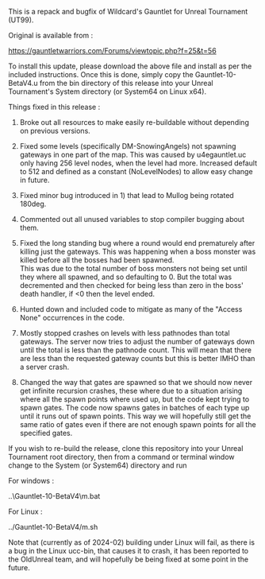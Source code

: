 This is a repack and bugfix of Wildcard's Gauntlet for Unreal Tournament (UT99).

Original is available from : 

https://gauntletwarriors.com/Forums/viewtopic.php?f=25&t=56

To install this update, please download the above file and install as per the 
included instructions. Once this is done, simply copy the Gauntlet-10-BetaV4.u
from the bin directory of this release into your Unreal Tournament's System 
directory (or System64 on Linux x64).

Things fixed in this release :
 
1) Broke out all resources to make easily re-buildable without depending on
   previous versions.
	
2) Fixed some levels (specifically DM-SnowingAngels) not spawning gateways in
   one part of the map. This was caused by u4egauntlet.uc only having 256 level
   nodes, when the level had more. Increased default to 512 and defined as a 
   constant (NoLevelNodes) to allow easy change in future.
	
3) Fixed minor bug introduced in 1) that lead to Mullog being rotated 180deg.

4) Commented out all unused variables to stop compiler bugging about them.

5) Fixed the long standing bug where a round would end prematurely after 
   killing just the gateways. This was happening when a boss monster was 
   killed before all the bosses had been spawned.	
   This was due to the total number of boss monsters not being set until they 
   where all spawned, and so defaulting to 0. But the total was decremented 
   and then checked for being less than zero in the boss' death handler, 
   if <0 then the level ended.
	
6) Hunted down and included code to mitigate as many of the "Access None" 
   occurrences in the code.

7) Mostly stopped crashes on levels with less pathnodes than total gateways.
   The server now tries to adjust the number of gateways down until the total 
   is less than the pathnode count. This will mean that there are less than the
   requested gateway counts but this is better IMHO than a server crash.
	
8) Changed the way that gates are spawned so that we should now never get 
   infinite recursion crashes, these where due to a situation arising where
   all the spawn points where used up, but the code kept trying to spawn gates.
   The code now spawns gates in batches of each type up until it runs out of
   spawn points. 
   This way we will hopefully still get the same ratio of gates even if there 
   are not enough spawn points for all the specified gates.
	

If you wish to re-build the release, clone this repository into your Unreal 
Tournament root directory, then from a command or terminal window change to 
the System (or System64) directory and run 

For windows :

..\Gauntlet-10-BetaV4\m.bat
 
 
For Linux :

../Gauntlet-10-BetaV4/m.sh


Note that (currently as of 2024-02) building under Linux will fail, as there is
a bug in the Linux ucc-bin, that causes it to crash, it has been reported to
the OldUnreal team, and will hopefully be being fixed at some point in the 
future.



